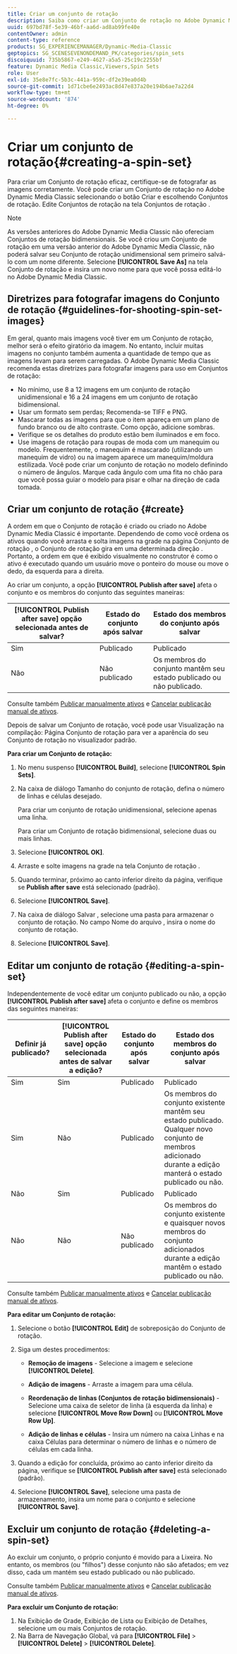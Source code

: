 ```yaml
---
title: Criar um conjunto de rotação
description: Saiba como criar um Conjunto de rotação no Adobe Dynamic Media Classic.
uuid: 697bd78f-5e39-46bf-aa6d-ad8ab99fe40e
contentOwner: admin
content-type: reference
products: SG_EXPERIENCEMANAGER/Dynamic-Media-Classic
geptopics: SG_SCENESEVENONDEMAND_PK/categories/spin_sets
discoiquuid: 735b5867-e249-4627-a5a5-25c19c2255bf
feature: Dynamic Media Classic,Viewers,Spin Sets
role: User
exl-id: 35e8e7fc-5b3c-441a-959c-df2e39ea0d4b
source-git-commit: 1d71cbe6e2493ac8d47e837a20e194b6ae7a22d4
workflow-type: tm+mt
source-wordcount: '874'
ht-degree: 0%

---
```


# Criar um conjunto de rotação{#creating-a-spin-set}

Para criar um Conjunto de rotação eficaz, certifique-se de fotografar as imagens corretamente. Você pode criar um Conjunto de rotação no Adobe Dynamic Media Classic selecionando o botão Criar e escolhendo Conjuntos de rotação. Edite Conjuntos de rotação na tela Conjuntos de rotação .

>[!NOTE]
>
>As versões anteriores do Adobe Dynamic Media Classic não ofereciam Conjuntos de rotação bidimensionais. Se você criou um Conjunto de rotação em uma versão anterior do Adobe Dynamic Media Classic, não poderá salvar seu Conjunto de rotação unidimensional sem primeiro salvá-lo com um nome diferente. Selecione **[!UICONTROL Save As]** na tela Conjunto de rotação e insira um novo nome para que você possa editá-lo no Adobe Dynamic Media Classic.

## Diretrizes para fotografar imagens do Conjunto de rotação {#guidelines-for-shooting-spin-set-images}

Em geral, quanto mais imagens você tiver em um Conjunto de rotação, melhor será o efeito giratório da imagem. No entanto, incluir muitas imagens no conjunto também aumenta a quantidade de tempo que as imagens levam para serem carregadas. O Adobe Dynamic Media Classic recomenda estas diretrizes para fotografar imagens para uso em Conjuntos de rotação:

* No mínimo, use 8 a 12 imagens em um conjunto de rotação unidimensional e 16 a 24 imagens em um conjunto de rotação bidimensional.
* Usar um formato sem perdas; Recomenda-se TIFF e PNG.
* Mascarar todas as imagens para que o item apareça em um plano de fundo branco ou de alto contraste. Como opção, adicione sombras.
* Verifique se os detalhes do produto estão bem iluminados e em foco.
* Use imagens de rotação para roupas de moda com um manequim ou modelo. Frequentemente, o manequim é mascarado (utilizando um manequim de vidro) ou na imagem aparece um manequim/moldura estilizada. Você pode criar um conjunto de rotação no modelo definindo o número de ângulos. Marque cada ângulo com uma fita no chão para que você possa guiar o modelo para pisar e olhar na direção de cada tomada.

## Criar um conjunto de rotação {#create}

A ordem em que o Conjunto de rotação é criado ou criado no Adobe Dynamic Media Classic é importante. Dependendo de como você ordena os ativos quando você arrasta e solta imagens na grade na página Conjunto de rotação , o Conjunto de rotação gira em uma determinada direção . Portanto, a ordem em que é exibido visualmente no construtor é como o ativo é executado quando um usuário move o ponteiro do mouse ou move o dedo, da esquerda para a direita.

Ao criar um conjunto, a opção **[!UICONTROL Publish after save]** afeta o conjunto e os membros do conjunto das seguintes maneiras:

| **[!UICONTROL Publish after save]** opção selecionada antes de salvar? | Estado do conjunto após salvar | Estado dos membros do conjunto após salvar |
| --- | --- | --- |
| Sim | Publicado | Publicado |
| Não | Não publicado | Os membros do conjunto mantêm seu estado publicado ou não publicado. |

Consulte também [Publicar manualmente ativos](publishing-files.md#manually-publishing-assets) e [Cancelar publicação manual de ativos](publishing-files.md#manually-unpublishing-assets).

Depois de salvar um Conjunto de rotação, você pode usar Visualização na compilação: Página Conjunto de rotação para ver a aparência do seu Conjunto de rotação no visualizador padrão.

**Para criar um Conjunto de rotação:**

1. No menu suspenso **[!UICONTROL Build]**, selecione **[!UICONTROL Spin Sets]**.
1. Na caixa de diálogo Tamanho do conjunto de rotação, defina o número de linhas e células desejado.

   Para criar um conjunto de rotação unidimensional, selecione apenas uma linha.

   Para criar um Conjunto de rotação bidimensional, selecione duas ou mais linhas.

1. Selecione **[!UICONTROL OK]**.
1. Arraste e solte imagens na grade na tela Conjunto de rotação .
1. Quando terminar, próximo ao canto inferior direito da página, verifique se **Publish after save** está selecionado (padrão).
1. Selecione **[!UICONTROL Save]**.
1. Na caixa de diálogo Salvar , selecione uma pasta para armazenar o conjunto de rotação. No campo Nome do arquivo , insira o nome do conjunto de rotação.
1. Selecione **[!UICONTROL Save]**.

## Editar um conjunto de rotação {#editing-a-spin-set}

Independentemente de você editar um conjunto publicado ou não, a opção **[!UICONTROL Publish after save]** afeta o conjunto e define os membros das seguintes maneiras:

| Definir já publicado? | **[!UICONTROL Publish after save]** opção selecionada antes de salvar a edição? | Estado do conjunto após salvar | Estado dos membros do conjunto após salvar |
| --- | --- | --- | --- |
| Sim | Sim | Publicado | Publicado |
| Sim | Não | Publicado | Os membros do conjunto existente mantêm seu estado publicado. Qualquer novo conjunto de membros adicionado durante a edição manterá o estado publicado ou não. |
| Não | Sim | Publicado | Publicado |
| Não | Não | Não publicado | Os membros do conjunto existente e quaisquer novos membros do conjunto adicionados durante a edição mantêm o estado publicado ou não. |

Consulte também [Publicar manualmente ativos](publishing-files.md#manually-publishing-assets) e [Cancelar publicação manual de ativos](publishing-files.md#manually-unpublishing-assets).

**Para editar um Conjunto de rotação:**

1. Selecione o botão **[!UICONTROL Edit]** de sobreposição do Conjunto de rotação.
1. Siga um destes procedimentos:

   * **Remoção de imagens**  - Selecione a imagem e selecione  **[!UICONTROL Delete]**.

   * **Adição de imagens**  - Arraste a imagem para uma célula.

   * **Reordenação de linhas (Conjuntos de rotação bidimensionais)**  - Selecione uma caixa de seletor de linha (à esquerda da linha) e selecione  **[!UICONTROL Move Row Down]** ou  **[!UICONTROL Move Row Up]**.

   * **Adição de linhas e células**  - Insira um número na caixa Linhas e na caixa Células para determinar o número de linhas e o número de células em cada linha.

1. Quando a edição for concluída, próximo ao canto inferior direito da página, verifique se **[!UICONTROL Publish after save]** está selecionado (padrão).
1. Selecione **[!UICONTROL Save]**, selecione uma pasta de armazenamento, insira um nome para o conjunto e selecione **[!UICONTROL Save]**.

## Excluir um conjunto de rotação {#deleting-a-spin-set}

Ao excluir um conjunto, o próprio conjunto é movido para a Lixeira. No entanto, os membros (ou &quot;filhos&quot;) desse conjunto não são afetados; em vez disso, cada um mantém seu estado publicado ou não publicado.

Consulte também [Publicar manualmente ativos](publishing-files.md#manually-publishing-assets) e [Cancelar publicação manual de ativos](publishing-files.md#manually-unpublishing-assets).

**Para excluir um Conjunto de rotação:**

1. Na Exibição de Grade, Exibição de Lista ou Exibição de Detalhes, selecione um ou mais Conjuntos de rotação.
1. Na Barra de Navegação Global, vá para **[!UICONTROL File]** > **[!UICONTROL Delete]** > **[!UICONTROL Delete]**.
